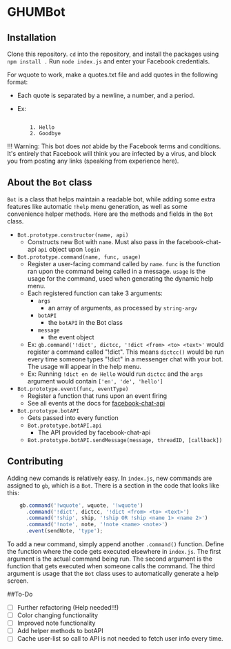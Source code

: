 # GHUMBot 

## Installation

Clone this repository. `cd` into the repository, and install the packages using `npm install .`
Run `node index.js` and enter your Facebook credentials.

For wquote to work, make a quotes.txt file and add quotes in the following format:

- Each quote is separated by a newline, a number, and a period.
- Ex:
    
    ```
    
        1. Hello
        2. Goodbye
    ```
    
!!! Warning: This bot does *not* abide by the Facebook terms and conditions. It's entirely that Facebook will think you are infected by a virus, and block you from posting any links (speaking from experience here).

## About the `Bot` class

`Bot` is a class that helps maintain a readable bot, while adding some extra features like automatic `!help` menu generation, as well as some convenience helper methods. Here are the methods and fields in the `Bot` class.

- `Bot.prototype.constructor(name, api)`
    + Constructs new Bot with `name`. Must also pass in the facebook-chat-api `api` object upon `login`
- `Bot.prototype.command(name, func, usage)`
    + Register a user-facing command called by `name`. `func` is the function ran upon the command being called in a message. `usage` is the usage for the command, used when generating the dynamic help menu.
    + Each registered function can take 3 arguments:
        * `args`
            - an array of arguments, as processed by `string-argv`
        * `botAPI`
            - the `botAPI` in the Bot class
        * `message`
            - the event object
    + Ex: `gb.command('!dict', dictcc, '!dict <from> <to> <text>'` would register a command called "!dict". This means `dictcc()` would be run every time someone types "!dict" in a messenger chat with your bot. The usage will appear in the help menu.
    + Ex: Running `!dict en de Hello` would run `dictcc` and the `args` argument would contain `['en', 'de', 'hello']`
- `Bot.prototype.event(func, eventType)`
    + Register a function that runs upon an event firing
    + See all events at the docs for [facebook-chat-api](https://github.com/Schmavery/facebook-chat-api/blob/master/DOCS.md)
- `Bot.prototype.botAPI`
    + Gets passed into every function
    + `Bot.prototype.botAPI.api`
        * The API provided by facebook-chat-api
    + `Bot.prototype.botAPI.sendMessage(message, threadID, [callback])`

## Contributing

Adding new comands is relatively easy. In `index.js`, new commands are assigned to `gb`, which is a `Bot`. There is a section in the code that looks like this: 
```javascript
    gb.command('!wquote', wquote, '!wquote')
      .command('!dict', dictcc, '!dict <from> <to> <text>')
      .command('!ship', ship, '!ship OR !ship <name 1> <name 2>')
      .command('!note', note, '!note <name> <note>')
      .event(sendNote, 'type');
```

To add a new command, simply append another `.command()` function. Define the function where the code gets executed elsewhere in `index.js`. The first argument is the actual command being run. The second argument is the function that gets executed when someone calls the command. The third argument is usage that the `Bot` class uses to automatically generate a help screen.


##To-Do
- [ ] Further refactoring (Help needed!!!)
- [ ] Color changing functionality
- [ ] Improved note functionality
- [ ] Add helper methods to botAPI
- [ ] Cache user-list so call to API is not needed to fetch user info every time.